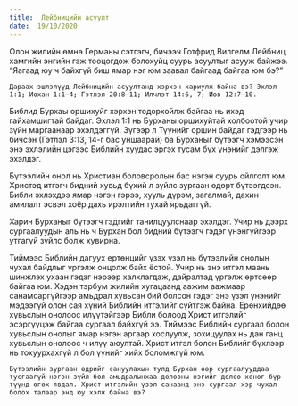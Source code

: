 ```yaml
---
title:  Лейбницийн асуулт
date:  19/10/2020
---
```


Олон жилийн өмнө Германы сэтгэгч, бичээч Готфрид Вилгелм Лейбниц хамгийн энгийн гэж тооцогдож болохуйц суурь асуултыг асууж байжээ. “Яагаад юу ч байхгүй биш ямар нэг юм заавал байгаад байгаа юм бэ?”

`Дараах эшлэлүүд Лейбницийн асуултанд хэрхэн хариулж байна вэ? Эхлэл 1:1; Иохан 1:1–4; Гэтлэл 20:8–11; Илчлэт 14:6, 7; Иов 12:7–10.`

Библид Бурхаы оршихуйг хэрхэн тодорхойлж байгаа нь ихэд гайхамшигтай байдаг. Эхлэл 1:1 нь Бурханы оршихуйтай холбоотой учир зүйн маргаанаар эхэлдэггүй. Зүгээр л Түүнийг оршин байдаг гэдгээр нь бичсэн (Гэтлэл 3:13, 14-г бас уншаарай) ба Бурханыг бүтээгч хэмээсэн энэ эхлэлийн цэгээс Библийн хуудас эргэх тусам бүх үнэнийг дэлгэж эхэлдэг.

Бүтээлийн онол нь Христиан боловсролын бас нэгэн суурь ойлголт юм. Христэд итгэгч бидний хувьд бүхий л зүйлс зургаан өдөрт бүтээгдсэн. Библи эхлэхдээ ямар нэгэн гэрээ, хууль дүрэм, загалмай, дахин амилалт эсвэл хоёр дахь ирэлтийн тухай ярьдаггүй.

Харин Бурханыг бүтээгч гэдгийг танилцуулснаар эхэлдэг. Учир нь дээрх сургаалуудын аль нь ч Бурхан бол бидний бүтээгч гэдэг үнэнгүйгээр утгагүй зүйлс болж хувирна.

Тиймээс Библийн дагуух ертөнцийг үзэх үзэл нь бүтээлийн онолын чухал байдлыг үргэлж онцолж байх ёстой. Учир нь энэ итгэл маань шинжлэх ухаан гэдэг нэрээр халхлагдаж, дайралтад үргэлж өртсөөр байгаа юм. Хэдэн тэрбум жилийн хугацаанд аажим аажмаар санамсаргүйгээр амьдрал хувьсан бий болсон гэдэг энэ үзэл үнэнийг мэдээгүй олон сая хүний Библийн итгэлийг сүйтгэж байна. Ерөнхийдөө хувьслын онолоос илүүтэйгээр Библи болоод Христ итгэлийг эсэргүүцэж байгаа сургаал байхгүй ээ. Тиймээс Библийн сургаал болон хувьслын онолыг ямар нэгэн аргаар хослуулж, зохицуулах нь дан ганц хувьслын онолоос ч илүү аюултай. Христ итгэл болон Библийг бүхлээр нь тохуурхахгүй л бол үүнийг хийх боломжгүй юм.

`Бүтээлийн зургаан өдрийг сануулахын тулд Бурхан өөр сургаалууддаа тусгаагүй нэгэн зүйл бол амьдралынхаа долооны нэгийг долоо хоног бүр түүнд өгөх явдал. Христ итгэлийн үзэл санаанд энэ сургаал хэр чухал болох талаар энд юу хэлж байна вэ?`